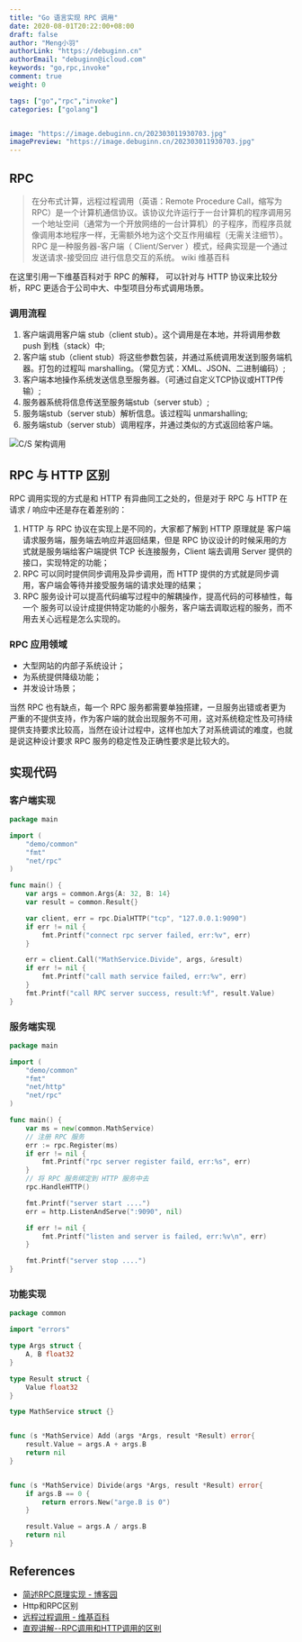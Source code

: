 ```yaml
---
title: "Go 语言实现 RPC 调用"
date: 2020-08-01T20:22:00+08:00
draft: false
author: "Meng小羽"
authorLink: "https://debuginn.cn"
authorEmail: "debuginn@icloud.com"
keywords: "go,rpc,invoke"
comment: true
weight: 0

tags: ["go","rpc","invoke"]
categories: ["golang"]


image: "https://image.debuginn.cn/202303011930703.jpg"
imagePreview: "https://image.debuginn.cn/202303011930703.jpg"
---
```


## RPC

> 在分布式计算，远程过程调用（英语：Remote Procedure Call，缩写为 RPC）是一个计算机通信协议。该协议允许运行于一台计算机的程序调用另一个地址空间（通常为一个开放网络的一台计算机）的子程序，而程序员就像调用本地程序一样，无需额外地为这个交互作用编程（无需关注细节）。RPC 是一种服务器-客户端（ Client/Server ）模式，经典实现是一个通过 发送请求-接受回应 进行信息交互的系统。
> wiki 维基百科

在这里引用一下维基百科对于 RPC 的解释， 可以针对与 HTTP 协议来比较分析，RPC 更适合于公司中大、中型项目分布式调用场景。

### 调用流程

1. 客户端调用客户端 stub（client stub）。这个调用是在本地，并将调用参数 push 到栈（stack）中; 
2. 客户端 stub（client stub）将这些参数包装，并通过系统调用发送到服务端机器。打包的过程叫 marshalling。（常见方式：XML、JSON、二进制编码）;
3. 客户端本地操作系统发送信息至服务器。（可通过自定义TCP协议或HTTP传输）; 
4. 服务器系统将信息传送至服务端stub（server stub）; 
5. 服务端stub（server stub）解析信息。该过程叫 unmarshalling; 
6. 服务端stub（server stub）调用程序，并通过类似的方式返回给客户端。

![C/S 架构调用](https://image.debuginn.cn/202303011932520.png)

## RPC 与 HTTP 区别

RPC 调用实现的方式是和 HTTP 有异曲同工之处的，但是对于 RPC 与 HTTP 在 请求 / 响应中还是存在着差别的：

1. HTTP 与 RPC 协议在实现上是不同的，大家都了解到 HTTP 原理就是 客户端请求服务端，服务端去响应并返回结果，但是 RPC 协议设计的时候采用的方式就是服务端给客户端提供 TCP 长连接服务，Client 端去调用 Server 提供的接口，实现特定的功能； 
2. RPC 可以同时提供同步调用及异步调用，而 HTTP 提供的方式就是同步调用，客户端会等待并接受服务端的请求处理的结果； 
3. RPC 服务设计可以提高代码编写过程中的解耦操作，提高代码的可移植性，每一个 服务可以设计成提供特定功能的小服务，客户端去调取远程的服务，而不用去关心远程是怎么实现的。

### RPC 应用领域

- 大型网站的内部子系统设计； 
- 为系统提供降级功能； 
- 并发设计场景；

当然 RPC 也有缺点，每一个 RPC 服务都需要单独搭建，一旦服务出错或者更为严重的不提供支持，作为客户端的就会出现服务不可用，这对系统稳定性及可持续提供支持要求比较高，当然在设计过程中，这样也加大了对系统调试的难度，也就是说这种设计要求 RPC 服务的稳定性及正确性要求是比较大的。

## 实现代码

### 客户端实现

```go
package main

import (
	"demo/common"
	"fmt"
	"net/rpc"
)

func main() {
	var args = common.Args{A: 32, B: 14}
	var result = common.Result{}

	var client, err = rpc.DialHTTP("tcp", "127.0.0.1:9090")
	if err != nil {
		fmt.Printf("connect rpc server failed, err:%v", err)
	}

	err = client.Call("MathService.Divide", args, &result)
	if err != nil {
		fmt.Printf("call math service failed, err:%v", err)
	}
	fmt.Printf("call RPC server success, result:%f", result.Value)
}
```

### 服务端实现

```go
package main

import (
	"demo/common"
	"fmt"
	"net/http"
	"net/rpc"
)

func main() {
	var ms = new(common.MathService)
	// 注册 RPC 服务
	err := rpc.Register(ms)
	if err != nil {
		fmt.Printf("rpc server register faild, err:%s", err)
	}
	// 将 RPC 服务绑定到 HTTP 服务中去
	rpc.HandleHTTP()

	fmt.Printf("server start ....")
	err = http.ListenAndServe(":9090", nil)

	if err != nil {
		fmt.Printf("listen and server is failed, err:%v\n", err)
	}

	fmt.Printf("server stop ....")
}
```

### 功能实现

```go
package common

import "errors"

type Args struct {
	A, B float32
}

type Result struct {
	Value float32
}

type MathService struct {}


func (s *MathService) Add (args *Args, result *Result) error{
	result.Value = args.A + args.B
	return nil
}


func (s *MathService) Divide(args *Args, result *Result) error{
	if args.B == 0 {
		return errors.New("arge.B is 0")
	}

	result.Value = args.A / args.B
	return nil
}
```

## References

- [简述RPC原理实现 - 博客园](https://www.cnblogs.com/sanshengshui/p/9769517.html)
- Http和RPC区别 
- [远程过程调用 - 维基百科](https://zh.wikipedia.org/wiki/%E9%81%A0%E7%A8%8B%E9%81%8E%E7%A8%8B%E8%AA%BF%E7%94%A8)
- [直观讲解--RPC调用和HTTP调用的区别](https://blog.csdn.net/m0_38110132/article/details/81481454)
